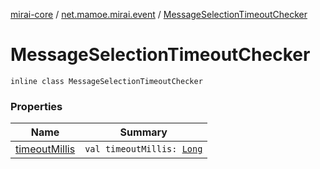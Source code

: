 [mirai-core](../../index.md) / [net.mamoe.mirai.event](../index.md) / [MessageSelectionTimeoutChecker](./index.md)

# MessageSelectionTimeoutChecker

`inline class MessageSelectionTimeoutChecker`

### Properties

| Name | Summary |
|---|---|
| [timeoutMillis](timeout-millis.md) | `val timeoutMillis: `[`Long`](https://kotlinlang.org/api/latest/jvm/stdlib/kotlin/-long/index.html) |
